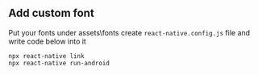 ## Add custom font
Put your fonts under assets\fonts
create `react-native.config.js` file and write code below into it
```
npx react-native link
npx react-native run-android
```
